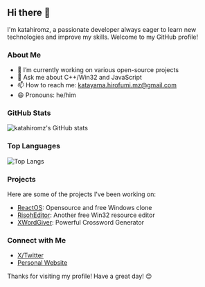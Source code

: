 ## Hi there 👋

I'm katahiromz, a passionate developer always eager to learn new technologies and improve my skills. Welcome to my GitHub profile!

### About Me

- 🔭 I’m currently working on various open-source projects
- 💬 Ask me about C++/Win32 and JavaScript
- 📫 How to reach me: katayama.hirofumi.mz@gmail.com
- 😄 Pronouns: he/him

### GitHub Stats

![katahiromz's GitHub stats](https://github-readme-stats.vercel.app/api?username=katahiromz&show_icons=true&theme=radical)

### Top Languages

![Top Langs](https://github-readme-stats.vercel.app/api/top-langs/?username=katahiromz&layout=compact&theme=radical)

### Projects

Here are some of the projects I've been working on:

- [ReactOS](https://github.com/reactos/reactos): Opensource and free Windows clone
- [RisohEditor](https://github.com/katahiromz/risoheditor): Another free Win32 resource editor
- [XWordGiver](https://github.com/katahiromz/XWordGiver): Powerful Crossword Generator

### Connect with Me

- [X/Twitter](https://x.com/katahiromz)
- [Personal Website](https://katahiromz.fc2.page/)

Thanks for visiting my profile! Have a great day! 😊
